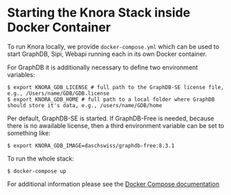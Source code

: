 <!---
Copyright © 2015-2021 the contributors (see Contributors.md).

This file is part of DSP — DaSCH Service Platform.

DSP is free software: you can redistribute it and/or modify
it under the terms of the GNU Affero General Public License as published
by the Free Software Foundation, either version 3 of the License, or
(at your option) any later version.

DSP is distributed in the hope that it will be useful,
but WITHOUT ANY WARRANTY; without even the implied warranty of
MERCHANTABILITY or FITNESS FOR A PARTICULAR PURPOSE.  See the
GNU Affero General Public License for more details.

You should have received a copy of the GNU Affero General Public
License along with DSP. If not, see <http://www.gnu.org/licenses/>.
-->

# Starting the Knora Stack inside Docker Container

To run Knora locally, we provide `docker-compose.yml` which can be used to start GraphDB, Sipi,
Webapi running each in its own Docker container.

For GraphDB it is additionally necessary to define two environment variables:

``` 
$ export KNORA_GDB_LICENSE # full path to the GraphDB-SE license file, e.g., /Users/name/GDB/GDB.license
$ export KNORA_GDB_HOME # full path to a local folder where GraphDB should store it's data, e.g., /users/name/GDB/home
```

Per default, GraphDB-SE is started. If GraphDB-Free is needed, because there is no awailable license,
then a third environment variable can be set to something like:

```
$ export KNORA_GDB_IMAGE=daschswiss/graphdb-free:8.3.1 
```

To run the whole stack:

```
$ docker-compose up
```

For additional information please see the [Docker Compose documentation](https://docs.docker.com/compose/)
